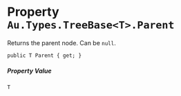 # Property `Au.Types.TreeBase<T>.Parent`

Returns the parent node. Can be `null`.

```
public T Parent { get; }
```

##### Property Value

`T`